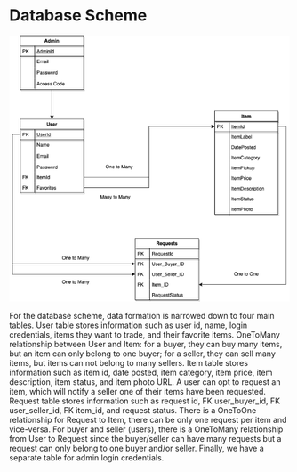 # Database Scheme
![databasescheme](images/database_scheme.png "Database Scheme")


For the database scheme, data formation is narrowed down to four main tables. User table stores information such as user id, name, login credentials, items they want to trade, and their favorite items. OneToMany relationship between User and Item: for a buyer, they can buy many items, but an item can only belong to one buyer; for a seller, they can sell many items, but items can not belong to many sellers. Item table stores information such as item id, date posted, item category, item price, item description, item status, and item photo URL. A user can opt to request an item, which will notify a seller one of their items have been requested. Request table stores information such as request id, FK user_buyer_id, FK  user_seller_id, FK item_id, and request status. There is a OneToOne relationship for Request to Item, there can be only one request per item and vice-versa. For buyer and seller (users), there is a OneToMany relationship from User to Request since the buyer/seller can have many requests but a request can only belong to one buyer and/or seller. Finally, we have a separate table for admin login credentials. 
